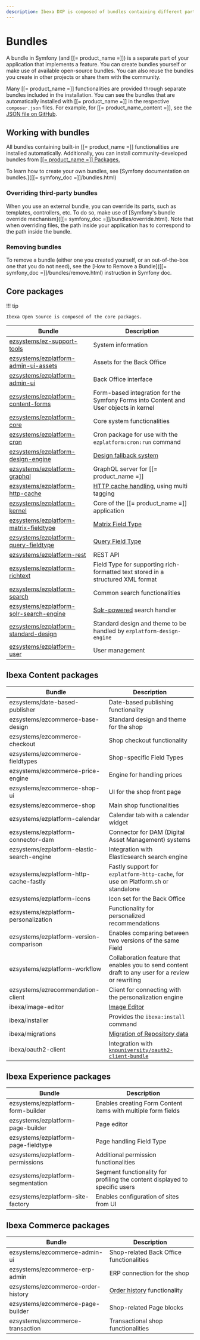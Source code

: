 ```yaml
---
description: Ibexa DXP is composed of bundles containing different parts of the application.
---
```


# Bundles

A bundle in Symfony (and [[= product_name =]]) is a separate part of your application that implements a feature.
You can create bundles yourself or make use of available open-source bundles.
You can also reuse the bundles you create in other projects or share them with the community.

Many [[= product_name =]] functionalities are provided through separate bundles included in the installation.
You can see the bundles that are automatically installed with [[= product_name =]]
in the respective `composer.json` files.
For example, for [[= product_name_content =]], see the [JSON file on GitHub](https://github.com/ibexa/content/blob/master/composer.json).

## Working with bundles

All bundles containing built-in [[= product_name =]] functionalities are installed automatically.
Additionally, you can install community-developed bundles from [[[= product_name =]] Packages.](https://developers.ibexa.co/packages)

To learn how to create your own bundles, see [Symfony documentation on bundles.]([[= symfony_doc =]]/bundles.html)

### Overriding third-party bundles

When you use an external bundle, you can override its parts, such as templates, controllers, etc.
To do so, make use of [Symfony's bundle override mechanism]([[= symfony_doc =]]/bundles/override.html).
Note that when overriding files, the path inside your application has to correspond to the path inside the bundle.

### Removing bundles

To remove a bundle (either one you created yourself, or an out-of-the-box one that you do not need),
see the [How to Remove a Bundle]([[= symfony_doc =]]/bundles/remove.html) instruction in Symfony doc.

## Core packages

!!! tip

    Ibexa Open Source is composed of the core packages.

|Bundle|Description|
|---------|-----------|
|[ezsystems/ez-support-tools](https://github.com/ezsystems/ez-support-tools)|System information|
|[ezsystems/ezplatform-admin-ui-assets](https://github.com/ezsystems/ezplatform-admin-ui-assets)|Assets for the Back Office|
|[ezsystems/ezplatform-admin-ui](https://github.com/ezsystems/ezplatform-admin-ui)|Back Office interface|
|[ezsystems/ezplatform-content-forms](https://github.com/ezsystems/ezplatform-content-forms)|Form-based integration for the Symfony Forms into Content and User objects in kernel|
|[ezsystems/ezplatform-core](https://github.com/ezsystems/ezplatform-core)|Core system functionalities|
|[ezsystems/ezplatform-cron](https://github.com/ezsystems/ezplatform-cron)|Cron package for use with the `ezplatform:cron:run` command|
|[ezsystems/ezplatform-design-engine](https://github.com/ezsystems/ezplatform-design-engine)|[Design fallback system](content_rendering/design_engine/design_engine.md)|
|[ezsystems/ezplatform-graphql](https://github.com/ezsystems/ezplatform-graphql)|GraphQL server for [[= product_name =]]|
|[ezsystems/ezplatform-http-cache](https://github.com/ezsystems/ezplatform-http-cache)|[HTTP cache handling](../guide/cache/http_cache.md), using multi tagging|
|[ezsystems/ezplatform-kernel](https://github.com/ezsystems/ezplatform-kernel)|Core of the [[= product_name =]] application|
|[ezsystems/ezplatform-matrix-fieldtype](https://github.com/ezsystems/ezplatform-matrix-fieldtype)|[Matrix Field Type](../api/field_types_reference/matrixfield.md)|
|[ezsystems/ezplatform-query-fieldtype](https://github.com/ezsystems/ezplatform-query-fieldtype)|[Query Field Type](../api/field_types_reference/contentqueryfield.md)|
|[ezsystems/ezplatform-rest](https://github.com/ezsystems/ezplatform-rest)|REST API|
|[ezsystems/ezplatform-richtext](https://github.com/ezsystems/ezplatform-richtext)|Field Type for supporting rich-formatted text stored in a structured XML format|
|[ezsystems/ezplatform-search](https://github.com/ezsystems/ezplatform-search)|Common search functionalities|
|[ezsystems/ezplatform-solr-search-engine](https://github.com/ezsystems/ezplatform-solr-search-engine)|[Solr-powered](https://solr.apache.org/) search handler|
|[ezsystems/ezplatform-standard-design](https://github.com/ezsystems/ezplatform-standard-design)|Standard design and theme to be handled by `ezplatform-design-engine`|
|[ezsystems/ezplatform-user](https://github.com/ezsystems/ezplatform-user)|User management|

## Ibexa Content packages

|Bundle|Description|
|---------|-----------|
|ezsystems/date-based-publisher|Date-based publishing functionality|
|ezsystems/ezcommerce-base-design|Standard design and theme for the shop|
|ezsystems/ezcommerce-checkout|Shop checkout functionality|
|ezsystems/ezcommerce-fieldtypes|Shop-specific Field Types|
|ezsystems/ezcommerce-price-engine|Engine for handling prices|
|ezsystems/ezcommerce-shop-ui|UI for the shop front page|
|ezsystems/ezcommerce-shop|Main shop functionalities|
|ezsystems/ezplatform-calendar|Calendar tab with a calendar widget|
|ezsystems/ezplatform-connector-dam|Connector for DAM (Digital Asset Management) systems|
|ezsystems/ezplatform-elastic-search-engine|Integration with Elasticsearch search engine|
|ezsystems/ezplatform-http-cache-fastly|Fastly support for `ezplatform-http-cache`, for use on Platform.sh or standalone|
|ezsystems/ezplatform-icons|Icon set for the Back Office|
|ezsystems/ezplatform-personalization|Functionality for personalized recommendations|
|ezsystems/ezplatform-version-comparison|Enables comparing between two versions of the same Field|
|ezsystems/ezplatform-workflow|Collaboration feature that enables you to send content draft to any user for a review or rewriting|
|ezsystems/ezrecommendation-client|Client for connecting with the personalization engine|
|ibexa/image-editor|[Image Editor](images/image_editor.md)|
|ibexa/installer|Provides the `ibexa:install` command|
|ibexa/migrations|[Migration of Repository data](data_migration/data_migration.md)|
|ibexa/oauth2-client|Integration with [`knpuniversity/oauth2-client-bundle`](https://github.com/knpuniversity/oauth2-client-bundle)|

## Ibexa Experience packages

|Bundle|Description|
|---------|-----------|
|ezsystems/ezplatform-form-builder|Enables creating Form Content items with multiple form fields|
|ezsystems/ezplatform-page-builder|Page editor|
|ezsystems/ezplatform-page-fieldtype|Page handling Field Type|
|ezsystems/ezplatform-permissions|Additional permission functionalities|
|ezsystems/ezplatform-segmentation|Segment functionality for profiling the content displayed to specific users|
|ezsystems/ezplatform-site-factory|Enables configuration of sites from UI|

## Ibexa Commerce packages

|Bundle|Description|
|---------|-----------|
|ezsystems/ezcommerce-admin-ui|Shop-related Back Office functionalities|
|ezsystems/ezcommerce-erp-admin|ERP connection for the shop|
|ezsystems/ezcommerce-order-history|[Order history](order_history/order_history.md) functionality|
|ezsystems/ezcommerce-page-builder|Shop-related Page blocks|
|ezsystems/ezcommerce-transaction|Transactional shop functionalities|
